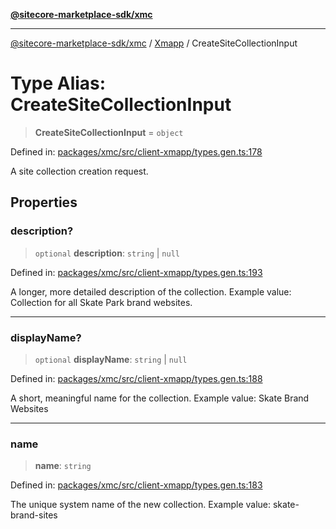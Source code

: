 [**@sitecore-marketplace-sdk/xmc**](../../../../README.md)

***

[@sitecore-marketplace-sdk/xmc](../../../../README.md) / [Xmapp](../README.md) / CreateSiteCollectionInput

# Type Alias: CreateSiteCollectionInput

> **CreateSiteCollectionInput** = `object`

Defined in: [packages/xmc/src/client-xmapp/types.gen.ts:178](https://github.com/Sitecore/marketplace-sdk/blob/main/packages/xmc/src/client-xmapp/types.gen.ts#L178)

A site collection creation request.

## Properties

### description?

> `optional` **description**: `string` \| `null`

Defined in: [packages/xmc/src/client-xmapp/types.gen.ts:193](https://github.com/Sitecore/marketplace-sdk/blob/main/packages/xmc/src/client-xmapp/types.gen.ts#L193)

A longer, more detailed description of the collection.
Example value: Collection for all Skate Park brand websites.

***

### displayName?

> `optional` **displayName**: `string` \| `null`

Defined in: [packages/xmc/src/client-xmapp/types.gen.ts:188](https://github.com/Sitecore/marketplace-sdk/blob/main/packages/xmc/src/client-xmapp/types.gen.ts#L188)

A short, meaningful name for the collection.
Example value: Skate Brand Websites

***

### name

> **name**: `string`

Defined in: [packages/xmc/src/client-xmapp/types.gen.ts:183](https://github.com/Sitecore/marketplace-sdk/blob/main/packages/xmc/src/client-xmapp/types.gen.ts#L183)

The unique system name of the new collection.
Example value: skate-brand-sites
